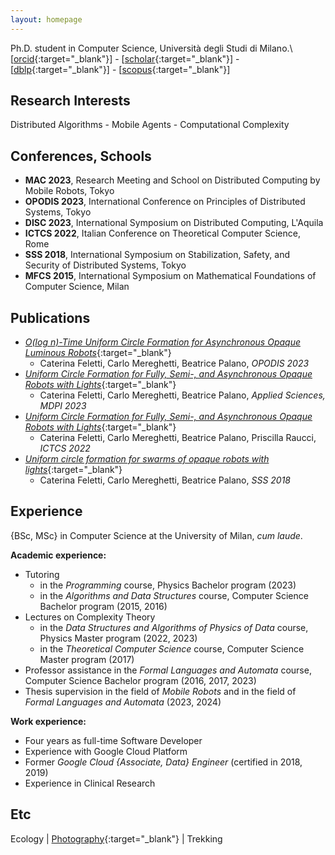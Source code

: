 ```yaml
---
layout: homepage
---
```


Ph.D. student in Computer Science, Università degli Studi di Milano.\\
[[orcid](https://orcid.org/0009-0004-1813-8056){:target="_blank"}] - [[scholar](https://scholar.google.com/citations?user=lAIwajgAAAAJ){:target="_blank"}] - [[dblp](https://dblp.org/pid/228/4333.html){:target="_blank"}] - [[scopus](https://www.scopus.com/authid/detail.uri?authorId=57204637431){:target="_blank"}]

## Research Interests

Distributed Algorithms - Mobile Agents - Computational Complexity

## Conferences, Schools

- **MAC 2023**, Research Meeting and School on Distributed Computing by Mobile Robots, Tokyo
- **OPODIS 2023**, International Conference on Principles of Distributed Systems, Tokyo
- **DISC 2023**, International Symposium on Distributed Computing, L'Aquila
- **ICTCS 2022**, Italian Conference on Theoretical Computer Science, Rome
- **SSS 2018**, International Symposium on Stabilization, Safety, and Security of Distributed Systems, Tokyo
- **MFCS 2015**, International Symposium on Mathematical Foundations of Computer Science, Milan


## Publications

- [_O(log n)-Time Uniform Circle Formation for Asynchronous Opaque Luminous Robots_](https://doi.org/10.4230/LIPIcs.OPODIS.2023.5){:target="_blank"}
    - Caterina Feletti, Carlo Mereghetti, Beatrice Palano, *OPODIS 2023*
- [_Uniform Circle Formation for Fully, Semi-, and Asynchronous Opaque Robots with Lights_](https://doi.org/10.3390/app13137991){:target="_blank"}
    - Caterina Feletti, Carlo Mereghetti, Beatrice Palano, *Applied Sciences, MDPI 2023*
- [_Uniform Circle Formation for Fully, Semi-, and Asynchronous Opaque Robots with Lights_](https://ceur-ws.org/Vol-3284/8511.pdf){:target="_blank"}
    - Caterina Feletti, Carlo Mereghetti, Beatrice Palano, Priscilla Raucci, *ICTCS 2022*
- [_Uniform circle formation for swarms of opaque robots with lights_](https://doi.org/10.1007/978-3-030-03232-6_21){:target="_blank"}
    - Caterina Feletti, Carlo Mereghetti, Beatrice Palano, *SSS 2018*


## Experience
{BSc, MSc} in Computer Science at the University of Milan, *cum laude*.

**Academic experience:**


- Tutoring
	- in the *Programming* course, Physics Bachelor program (2023)
	- in the *Algorithms and Data Structures* course, Computer Science Bachelor program (2015, 2016)
- Lectures on Complexity Theory 
	- in the *Data Structures and Algorithms of Physics of Data* course, Physics Master program (2022, 2023)
	- in the *Theoretical Computer Science* course, Computer Science Master program (2017)
- Professor assistance in the *Formal Languages and Automata* course, Computer Science Bachelor program (2016, 2017, 2023)
- Thesis supervision in the field of *Mobile Robots* and in the field of *Formal Languages and Automata* (2023, 2024)


**Work experience:**
- Four years as full-time Software Developer
- Experience with Google Cloud Platform
- Former *Google Cloud {Associate, Data} Engineer* (certified in 2018, 2019)
- Experience in Clinical Research



## Etc
Ecology | [Photography](https://godotnestpas.blogspot.com/){:target="_blank"} | Trekking